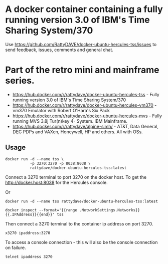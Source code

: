 # A docker container containing a fully running version 3.0 of IBM's Time Sharing System/370

Use https://github.com/RattyDAVE/docker-ubuntu-hercules-tss/issues to send feedback, issues, comments and general chat.

# Part of the retro mini and mainframe series.

* https://hub.docker.com/r/rattydave/docker-ubuntu-hercules-tss - Fully running version 3.0 of IBM's Time Sharing System/370
* https://hub.docker.com/r/rattydave/docker-ubuntu-hercules-vm370 - vm370 Emulator with Robert O'Hara's Six Pack
* https://hub.docker.com/r/rattydave/docker-ubuntu-hercules-mvs - Fully running MVS 3.8j Tur(n)key 4- System. IBM Mainframe.
* https://hub.docker.com/r/rattydave/alpine-simh/ - AT&T, Data General, DEC PDPs and VAXen, Honeywell, HP and others. All with OSs. 

## Usage

```
docker run -d --name tss \
           -p 3270:3270 -p 8038:8038 \
           rattydave/docker-ubuntu-hercules-tss:latest
```

Connect a 3270 terminal to port 3270 on the docker host.
To get the http://docker.host:8038 for the Hercules console.

Or

```
docker run -d --name tss rattydave/docker-ubuntu-hercules-tss:latest

docker inspect --format='{{range .NetworkSettings.Networks}}{{.IPAddress}}{{end}}' tss
```

Then connect a 3270 terminal to the container ip address on port 3270.

```
x3270 ipaddress:3270
```

To access a console connection - this will also be the console connection on failure.

```
telnet ipaddress 3270
```

